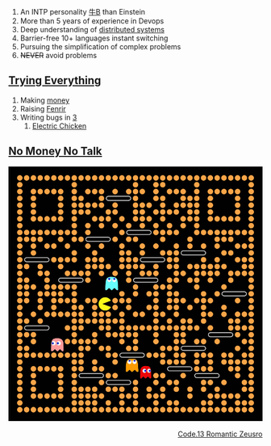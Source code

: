 1. An INTP personality [牛B](https://github.com/zeusro/quantum) than Einstein
1. More than 5 years of experience in Devops
3. Deep understanding of [distributed systems](https://www.bullshitprogram.com/distributed-husband-system/)
5. Barrier-free 10+ languages instant switching
1. Pursuing the simplification of complex problems
8. ~~NEVER~~ avoid problems

## [Trying Everything](https://www.youtube.com/watch?v=c6rP-YP4c5I)

1. Making [money](https://github.com/p-program/money)
1. Raising [Fenrir](https://github.com/p-program/Fenrir)
1. Writing bugs in [3](https://github.com/zeusro/math/blob/main/n/3.md)
    1. [Electric Chicken](doing/ec.md)

## [No Money No Talk](https://www.youtube.com/watch?v=8nR_B6TqRMM)

![image](pay.png)

<div align="right">
  <a href="https://github.com/zeusro/C13">Code.13 Romantic Zeusro</a>
</div>
